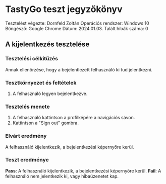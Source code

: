 # TastyGo teszt jegyzőkönyv

Tesztelést végezte: Dornfeld Zoltán
Operációs rendszer: Windows 10
Böngésző: Google Chrome
Dátum: 2024.01.03.
Talált hibák száma: 0

## A kijelentkezés tesztelése

### Tesztelési célkitűzés  
Annak ellenőrzése, hogy a bejelentlezett felhasználó ki tud jelentkezni.

### Tesztkörnyezet és feltételek  
1. A felhasználó legyen bejelentkezve.

### Tesztelés menete  
1. A felhasználó kattintson a profilképére a navigációs sávon.
2. Kattintson a "Sign out" gombra.

### Elvárt eredmény  
A felhasználó kijelentkezik, a bejelentkezési képernyőre kerül.

### Teszt eredménye  
**Pass**: A felhasználó kijelentkezik, a bejelentkezési képernyőre kerül.
**Fail**: A felhasználó nem jelentkezik ki, vagy hibaüzenetet kap.